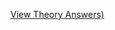 [View Theory Answers)](https://1drv.ms/w/c/3942216c308e7eb2/ERJfI0_yQCxOuwfMuy1OUtIBaoisaXKnVGbeg7OkjtmLeQ?e=4hbsPm)
